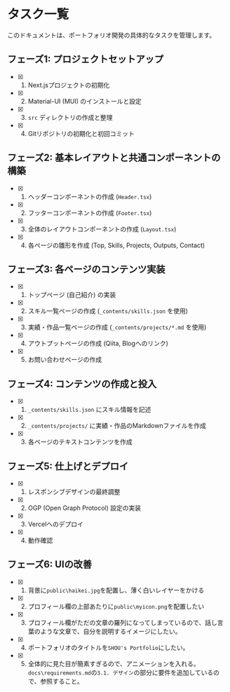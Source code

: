 # タスク一覧

このドキュメントは、ポートフォリオ開発の具体的なタスクを管理します。

## フェーズ1: プロジェクトセットアップ

- [x] 1. Next.jsプロジェクトの初期化
- [x] 2. Material-UI (MUI) のインストールと設定
- [x] 3. `src` ディレクトリの作成と整理
- [x] 4. Gitリポジトリの初期化と初回コミット

## フェーズ2: 基本レイアウトと共通コンポーネントの構築

- [x] 1. ヘッダーコンポーネントの作成 (`Header.tsx`)
- [x] 2. フッターコンポーネントの作成 (`Footer.tsx`)
- [x] 3. 全体のレイアウトコンポーネントの作成 (`Layout.tsx`)
- [x] 4. 各ページの雛形を作成 (Top, Skills, Projects, Outputs, Contact)

## フェーズ3: 各ページのコンテンツ実装

- [x] 1. トップページ (自己紹介) の実装
- [x] 2. スキル一覧ページの作成 (`_contents/skills.json` を使用)
- [x] 3. 実績・作品一覧ページの作成 (`_contents/projects/*.md` を使用)
- [x] 4. アウトプットページの作成 (Qiita, Blogへのリンク)
- [x] 5. お問い合わせページの作成

## フェーズ4: コンテンツの作成と投入

- [x] 1. `_contents/skills.json` にスキル情報を記述
- [x] 2. `_contents/projects/` に実績・作品のMarkdownファイルを作成
- [x] 3. 各ページのテキストコンテンツを作成

## フェーズ5: 仕上げとデプロイ

- [x] 1. レスポンシブデザインの最終調整
- [x] 2. OGP (Open Graph Protocol) 設定の実装
- [x] 3. Vercelへのデプロイ
- [x] 4. 動作確認

## フェーズ6: UIの改善

- [x] 1. 背景に`public\haikei.jpg`を配置し、薄く白いレイヤーをかける
- [x] 2. プロフィール欄の上部あたりに`public\myicon.png`を配置したい
- [x] 3. プロフィール欄がただの文章の羅列になってしまっているので、話し言葉のような文章で、自分を説明するイメージにしたい。
- [x] 4. ポートフォリオのタイトルを`SHOU's Portfolio`にしたい。
- [x] 5. 全体的に見た目が簡素すぎるので、アニメーションを入れる。`docs\requirements.md`の`3.1. デザイン`の部分に要件を追加しているので、参照すること。
